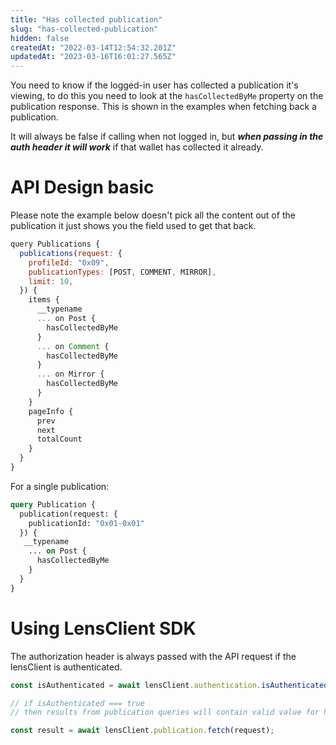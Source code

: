 ```yaml
---
title: "Has collected publication"
slug: "has-collected-publication"
hidden: false
createdAt: "2022-03-14T12:54:32.201Z"
updatedAt: "2023-03-16T16:01:27.565Z"
---
```

You need to know if the logged-in user has collected a publication it's viewing, to do this you need to look at the `hasCollectedByMe` property on the publication response. This is shown in the examples when fetching back a publication.

It will always be false if calling when not logged in, but **_when passing in the auth header it will work_** if that wallet has collected it already.

# API Design basic

Please note the example below doesn't pick all the content out of the publication it just shows you the field used to get that back.

```javascript Example operation
query Publications {
  publications(request: {
    profileId: "0x09",
    publicationTypes: [POST, COMMENT, MIRROR],
    limit: 10,
  }) {
    items {
      __typename 
      ... on Post {
        hasCollectedByMe
      }
      ... on Comment {
        hasCollectedByMe
      }
      ... on Mirror {
        hasCollectedByMe
      }
    }
    pageInfo {
      prev
      next
      totalCount
    }
  }
}
```



For a single publication:

```graphql
query Publication {
  publication(request: {
    publicationId: "0x01-0x01"
  }) {
   __typename 
    ... on Post {
      hasCollectedByMe
    }
  }
}
```



# 

# Using LensClient SDK

The authorization header is always passed with the API request if the lensClient is authenticated.

```typescript
const isAuthenticated = await lensClient.authentication.isAuthenticated();

// if isAuthenticated === true 
// then results from publication queries will contain valid value for hasCollectedByMe

const result = await lensClient.publication.fetch(request);
```